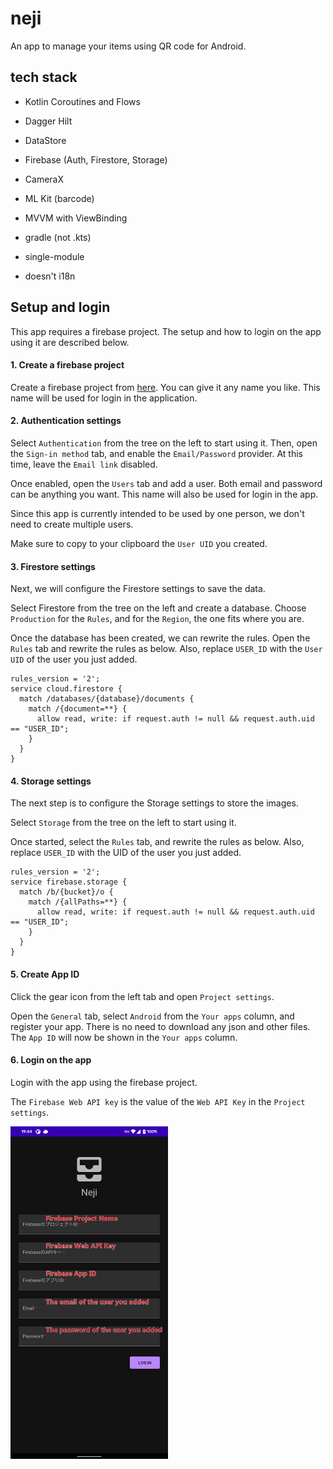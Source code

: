 # neji

An app to manage your items using QR code for Android.

## tech stack
* Kotlin Coroutines and Flows
* Dagger Hilt
* DataStore
* Firebase (Auth, Firestore, Storage)
* CameraX
* ML Kit (barcode)

* MVVM with ViewBinding
* gradle (not .kts)
* single-module
* doesn't i18n

## Setup and login
This app requires a firebase project.
The setup and how to login on the app using it are described below.

#### 1. Create a firebase project
Create a firebase project from [here](https://console.firebase.google.com).
You can give it any name you like. This name will be used for login in the application.

#### 2. Authentication settings
Select `Authentication` from the tree on the left to start using it.
Then, open the `Sign-in method` tab, and enable the `Email/Password` provider. At this time, leave the `Email link` disabled.

Once enabled, open the `Users` tab and add a user.
Both email and password can be anything you want. This name will also be used for login in the app.

Since this app is currently intended to be used by one person, we don't need to create multiple users.

Make sure to copy to your clipboard the `User UID` you created.

#### 3. Firestore settings
Next, we will configure the Firestore settings to save the data.

Select Firestore from the tree on the left and create a database.
Choose `Production` for the `Rules`, and for the `Region`, the one fits where you are.

Once the database has been created, we can rewrite the rules.
Open the `Rules` tab and rewrite the rules as below.
Also, replace `USER_ID` with the `User UID` of the user you just added.

```plain
rules_version = '2';
service cloud.firestore {
  match /databases/{database}/documents {
    match /{document=**} {
      allow read, write: if request.auth != null && request.auth.uid == "USER_ID";
    }
  }
}
````

#### 4. Storage settings
The next step is to configure the Storage settings to store the images.

Select `Storage` from the tree on the left to start using it.

Once started, select the `Rules` tab, and rewrite the rules as below.
Also, replace `USER_ID` with the UID of the user you just added.

```plain
rules_version = '2';
service firebase.storage {
  match /b/{bucket}/o {
    match /{allPaths=**} {
      allow read, write: if request.auth != null && request.auth.uid == "USER_ID";
    }
  }
}
```

#### 5. Create App ID
Click the gear icon from the left tab and open `Project settings`.

Open the `General` tab, select `Android` from the `Your apps` column, and register your app.
There is no need to download any json and other files.
The `App ID` will now be shown in the `Your apps` column.

#### 6. Login on the app
Login with the app using the firebase project.

The `Firebase Web API key` is the value of the `Web API Key` in the `Project settings`.

<img src="https://raw.githubusercontent.com/blackbracken/neji-android/master/images/login.png" width="50%" height="50%" align="middle"/>
